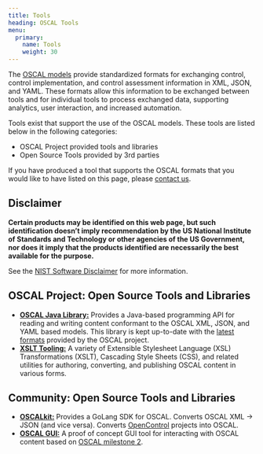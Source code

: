 ```yaml
---
title: Tools
heading: OSCAL Tools
menu:
  primary:
    name: Tools
    weight: 30
---
```


The [OSCAL models](/documentation/schema/) provide standardized formats for exchanging control, control implementation, and control assessment information in XML, JSON, and YAML. These formats allow this information to be exchanged between tools and for individual tools to process exchanged data, supporting analytics, user interaction, and increased automation.

Tools exist that support the use of the OSCAL models. These tools are listed below in the following categories:

- OSCAL Project provided tools and libraries
- Open Source Tools provided by 3rd parties

If you have produced a tool that supports the OSCAL formats that you would like to have listed on this page, please [contact us](/contribute/contact/).

## Disclaimer

**Certain products may be identified on this web page, but such identification doesn’t imply recommendation by the US National Institute of Standards and Technology or other agencies of the US Government, nor does it imply that the products identified are necessarily the best available for the purpose.**

See the [NIST Software Disclaimer](https://www.nist.gov/disclaimer) for more information.

## OSCAL Project: Open Source Tools and Libraries

- **[OSCAL Java Library:](https://github.com/usnistgov/liboscal-java)** Provides a Java-based programming API for reading and writing content conformant to the OSCAL XML, JSON, and YAML based models. This library is kept up-to-date with the [latest formats](/documentation/schema/) provided by the OSCAL project.
- **[XSLT Tooling:](https://github.com/usnistgov/oscal-tools/tree/master/xslt)** A variety of Extensible Stylesheet Language (XSL) Transformations (XSLT), Cascading Style Sheets (CSS), and related utilities for authoring, converting, and publishing OSCAL content in various forms.

## Community: Open Source Tools and Libraries

- **[OSCALkit:](https://github.com/docker/oscalkit)** Provides a GoLang SDK for OSCAL. Converts OSCAL XML -> JSON (and vice versa). Converts [OpenControl](https://open-control.org/) projects into OSCAL.
- **[OSCAL GUI:](https://github.com/brianrufgsa/OSCAL-GUI)** A proof of concept GUI tool for interacting with OSCAL content based on [OSCAL milestone 2](https://github.com/usnistgov/OSCAL/releases/tag/v1.0.0-milestone2).
